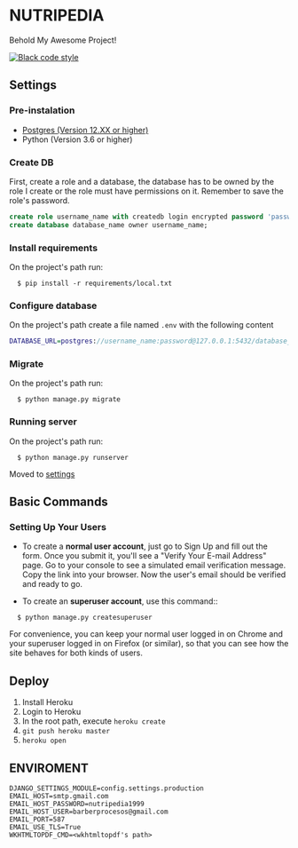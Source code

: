 NUTRIPEDIA
==========

Behold My Awesome Project!

[![Black code style](https://img.shields.io/badge/code%20style-black-000000.svg)](https://github.com/ambv/black)

Settings
--------

### Pre-instalation
- [Postgres (Version 12.XX or higher)](https://www.digitalocean.com/community/tutorials/como-instalar-y-utilizar-postgresql-en-ubuntu-18-04-es#paso-1-instalar-postgresql)
- Python (Version 3.6 or higher)

### Create DB
First, create a role and a database, the database has to be owned by the role I create or the role must have permissions on it. Remember to save the role's password.

```sql
create role username_name with createdb login encrypted password 'password';
create database database_name owner username_name;
```

### Install requirements
On the project's path run:
```shell
  $ pip install -r requirements/local.txt
```

### Configure database
On the project's path create a file named `.env` with the following content

```dot
DATABASE_URL=postgres://username_name:password@127.0.0.1:5432/database_name
```
### Migrate
On the project's path run:
```shell
  $ python manage.py migrate
```

### Running server
On the project's path run:
```shell
  $ python manage.py runserver
```

Moved to [settings](http://cookiecutter-django.readthedocs.io/en/latest/settings.html)

Basic Commands
--------------

### Setting Up Your Users

-   To create a **normal user account**, just go to Sign Up and fill out
    the form. Once you submit it, you'll see a "Verify Your E-mail
    Address" page. Go to your console to see a simulated email
    verification message. Copy the link into your browser. Now the
    user's email should be verified and ready to go.

-   To create an **superuser account**, use this command::

```shell
  $ python manage.py createsuperuser
```

For convenience, you can keep your normal user logged in on Chrome and
your superuser logged in on Firefox (or similar), so that you can see
how the site behaves for both kinds of users.


Deploy
--------
1. Install Heroku
2. Login to Heroku
3. In the root path, execute ```heroku create```
4. ```git push heroku master```
5. ```heroku open```

ENVIROMENT
--------

```
DJANGO_SETTINGS_MODULE=config.settings.production
EMAIL_HOST=smtp.gmail.com
EMAIL_HOST_PASSWORD=nutripedia1999
EMAIL_HOST_USER=barberprocesos@gmail.com
EMAIL_PORT=587
EMAIL_USE_TLS=True
WKHTMLTOPDF_CMD=<wkhtmltopdf's path>
```
